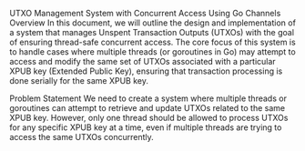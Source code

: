 UTXO Management System with Concurrent Access Using Go Channels
Overview
In this document, we will outline the design and implementation of a system that manages Unspent Transaction Outputs (UTXOs) with the goal of ensuring thread-safe concurrent access. The core focus of this system is to handle cases where multiple threads (or goroutines in Go) may attempt to access and modify the same set of UTXOs associated with a particular XPUB key (Extended Public Key), ensuring that transaction processing is done serially for the same XPUB key.

Problem Statement
We need to create a system where multiple threads or goroutines can attempt to retrieve and update UTXOs related to the same XPUB key. However, only one thread should be allowed to process UTXOs for any specific XPUB key at a time, even if multiple threads are trying to access the same UTXOs concurrently.